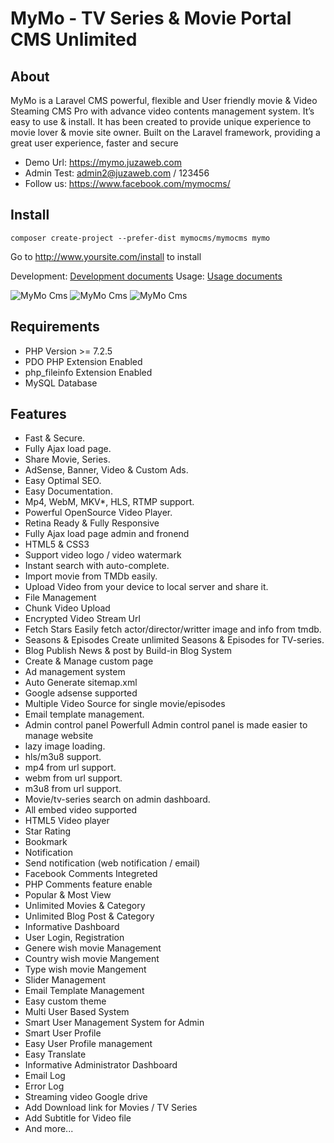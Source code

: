MyMo - TV Series & Movie Portal CMS Unlimited
=========================================

## About

MyMo is a Laravel CMS powerful, flexible and User friendly movie & Video Steaming CMS Pro with advance video contents management system. It’s easy to use & install. It has been created to provide unique experience to movie lover & movie site owner. Built on the Laravel framework, providing a great user experience, faster and secure

- Demo Url: https://mymo.juzaweb.com
- Admin Test: admin2@juzaweb.com / 123456
- Follow us: https://www.facebook.com/mymocms/

## Install
```
composer create-project --prefer-dist mymocms/mymocms mymo
```
Go to http://www.yoursite.com/install to install

Development: [Development documents](https://github.com/mymocms/mymocms/wiki)
Usage: [Usage documents](https://mymo-docs.juzaweb.com/)

![MyMo Cms](https://i.imgur.com/nY5FdSY.jpg "MyMo Cms")
![MyMo Cms](https://i.imgur.com/oCdSI1K.jpg "MyMo Cms")
![MyMo Cms](https://i.imgur.com/b4P7Xi2.jpg "MyMo Cms")

## Requirements
- PHP Version >= 7.2.5
- PDO PHP Extension Enabled
- php_fileinfo Extension Enabled
- MySQL Database

## Features
- Fast & Secure.
- Fully Ajax load page.
- Share Movie, Series.
- AdSense, Banner, Video & Custom Ads.
- Easy Optimal SEO.
- Easy Documentation.
- Mp4, WebM, MKV*, HLS, RTMP support.
- Powerful OpenSource Video Player.
- Retina Ready & Fully Responsive
- Fully Ajax load page admin and fronend
- HTML5 & CSS3
- Support video logo / video watermark
- Instant search with auto-complete.
- Import movie from TMDb easily.
- Upload Video from your device to local server and share it.
- File Management
- Chunk Video Upload
- Encrypted Video Stream Url
- Fetch Stars Easily fetch actor/director/writter image and info from tmdb.
- Seasons & Episodes Create unlimited Seasons & Episodes for TV-series.
- Blog Publish News & post by Build-in Blog System
- Create & Manage custom page
- Ad management system
- Auto Generate sitemap.xml
- Google adsense supported
- Multiple Video Source for single movie/episodes
- Email template management.
- Admin control panel Powerfull Admin control panel is made easier to manage website
- lazy image loading.
- hls/m3u8 support.
- mp4 from url support.
- webm from url support.
- m3u8 from url support.
- Movie/tv-series search on admin dashboard.
- All embed video supported
- HTML5 Video player
- Star Rating
- Bookmark
- Notification
- Send notification (web notification / email)
- Facebook Comments Integreted
- PHP Comments feature enable
- Popular & Most View
- Unlimited Movies & Category
- Unlimited Blog Post & Category
- Informative Dashboard
- User Login, Registration
- Genere wish movie Management
- Country wish movie Mangement
- Type wish movie Mangement
- Slider Management
- Email Template Management
- Easy custom theme
- Multi User Based System
- Smart User Management System for Admin
- Smart User Profile
- Easy User Profile management
- Easy Translate
- Informative Administrator Dashboard
- Email Log
- Error Log
- Streaming video Google drive
- Add Download link for Movies / TV Series
- Add Subtitle for Video file
- And more...

